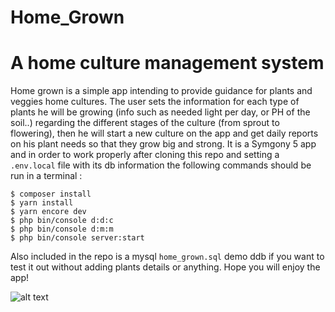 # Home_Grown
A home culture management system
=====
Home grown is a simple app intending to provide guidance for plants and veggies home cultures.
The user sets the information for each type of plants he will be growing (info such as needed light per day, or PH of the soil..) regarding the different stages of the culture (from sprout to flowering), then he will start a new culture on the app and get daily reports on his plant needs so that they grow big and strong.
It is a Symgony 5 app and in order to work properly after cloning this repo and setting a ```.env.local``` file with its db information the following commands should be run in a terminal :
``` 
$ composer install
$ yarn install
$ yarn encore dev
$ php bin/console d:d:c
$ php bin/console d:m:m
$ php bin/console server:start
```
Also included in the repo is a mysql ```home_grown.sql``` demo ddb if you want to test it out without adding plants details or anything.
Hope you will enjoy the app!

![alt text](https://i.ibb.co/j6HHzL5/homeg.png)
